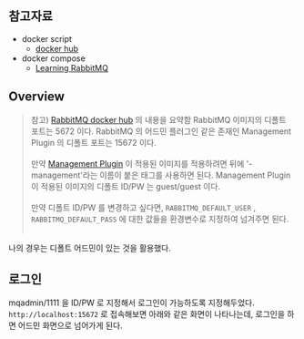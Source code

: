 ## 참고자료
- docker script<br>
    - [docker hub](https://hub.docker.com/_/rabbitmq)<br>
- docker compose<br>
    - [Learning RabbitMQ](https://kdevkr.github.io/learning-rabbitmq/)<br>

## Overview
> 참고) [RabbitMQ docker hub](https://hub.docker.com/_/rabbitmq) 의 내용을 요약함
> RabbitMQ 이미지의 디폴트 포트는 5672 이다. RabbitMQ 의 어드민 플러그인 같은 존재인 Management Plugin 의 디폴트 포트는 15672 이다.<br>
> <br>
> 만약 [Management Plugin](https://www.rabbitmq.com/management.html) 이 적용된 이미지를 적용하려면 뒤에 '-management'라는 이름이 붙은 태그를 사용하면 된다. Management Plugin 이 적용된 이미지의 디폴트 ID/PW 는 guest/guest 이다.<br>
> <br>
> 만약 디폴트 ID/PW 를 변경하고 싶다면, `RABBITMQ_DEFAULT_USER` , `RABBITMQ_DEFAULT_PASS` 에 대한 값들을 환경변수로 지정하여 넘겨주면 된다.<br>
> <br>

나의 경우는 디폴트 어드민이 있는 것을 활용했다.<br>


## 로그인
mqadmin/1111 을 ID/PW 로 지정해서 로그인이 가능하도록 지정해두었다.<br>
`http://localhost:15672` 로 접속해보면 아래와 같은 화면이 나타나는데, 로그인을 하면 어드민 화면으로 넘어가게 된다.<br>
<br>
